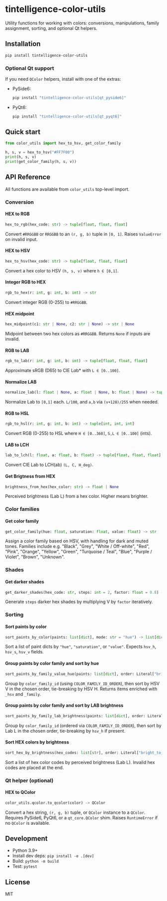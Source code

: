 # tintelligence-color-utils

Utility functions for working with colors: conversions, manipulations, family assignment, sorting, and optional Qt helpers.

## Installation

```bash
pip install tintelligence-color-utils
```

### Optional Qt support
If you need `QColor` helpers, install with one of the extras:

- PySide6:
  ```bash
  pip install "tintelligence-color-utils[qt_pyside6]"
  ```
- PyQt6:
  ```bash
  pip install "tintelligence-color-utils[qt_pyqt6]"
  ```

## Quick start

```python
from color_utils import hex_to_hsv, get_color_family

h, s, v = hex_to_hsv("#FF7F00")
print(h, s, v)
print(get_color_family(h, s, v))
```

## API Reference
All functions are available from `color_utils` top-level import.

### Conversion

#### HEX to RGB

```python
hex_to_rgb(hex_code: str) -> tuple[float, float, float]
```

Convert `#RRGGBB` or `RRGGBB` to an `(r, g, b)` tuple in `[0, 1]`. Raises `ValueError` on invalid input.

#### HEX to HSV

```python
hex_to_hsv(hex_code: str) -> tuple[float, float, float]
```

Convert a hex color to HSV `(h, s, v)` where `h ∈ [0,1]`.

#### Integer RGB to HEX

```python
rgb_to_hex(r: int, g: int, b: int) -> str
```

Convert integer RGB (0-255) to `#RRGGBB`.

#### HEX midpoint

```python
hex_midpoint(c1: str | None, c2: str | None) -> str | None
```

Midpoint between two hex colors as `#RRGGBB`. Returns `None` if inputs are invalid.

#### RGB to LAB

```python
rgb_to_lab(r: int, g: int, b: int) -> tuple[float, float, float]
```

Approximate sRGB (D65) to CIE L*a*b* with `L ∈ [0..100]`.

#### Normalize LAB

```python
normalize_lab(l: float | None, a: float | None, b: float | None) -> tuple[float | None, float | None, float | None]
```

Normalize Lab to `[0,1]` each. `L/100`, and `a,b` via `(v+128)/255` when needed.

#### RGB to HSL

```python
rgb_to_hsl(r: int, g: int, b: int) -> tuple[int, int, int]
```

Convert RGB (0-255) to HSL where `H ∈ [0..360]`, `S,L ∈ [0..100]` (ints).

#### LAB to LCH

```python
lab_to_lch(l: float, a: float, b: float) -> tuple[float, float, float]
```

Convert CIE Lab to LCH(ab) `(L, C, H_deg)`.

#### Get Brigtness from HEX
```python
brightness_from_hex(hex_color: str) -> float | None
```

Perceived brightness (Lab L) from a hex color. Higher means brighter.

### Color families

#### Get color family

```python
get_color_family(hue: float, saturation: float, value: float) -> str
```

Assign a color family based on HSV, with handling for dark and muted tones. Families include e.g. "Black", "Grey", "White / Off-white", "Red", "Pink", "Orange", "Yellow", "Green", "Turquoise / Teal", "Blue", "Purple / Violet", "Brown", "Unknown".

### Shades

#### Get darker shades

```python
get_darker_shades(hex_code: str, steps: int = 2, factor: float = 0.8) -> tuple[str, ...]
```

Generate `steps` darker hex shades by multiplying V by `factor` iteratively.

### Sorting

#### Sort paints by color

```python
sort_paints_by_color(paints: list[dict], mode: str = "hue") -> list[dict]
```

Sort a list of paint dicts by `"hue"`, `"saturation"`, or `"value"`. Expects `hsv_h`, `hsv_s`, `hsv_v` fields.

#### Group paints by color family and sort by hue

```python
sort_paints_by_family_value_hue(paints: list[dict], order: Literal["bright_to_dark", "dark_to_bright"] = "bright_to_dark") -> list[dict]
```

Group by `color_family_id` (using `COLOR_FAMILY_ID_ORDER`), then sort by HSV V in the chosen order, tie-breaking by HSV H. Returns items enriched with `_hsv` and `_family`.

#### Group paints by color family and sort by LAB brightness

```python
sort_paints_by_family_lab_brightness(paints: list[dict], order: Literal["bright_to_dark", "dark_to_bright"] = "bright_to_bright") -> list[dict]
```

Group by `color_family_id` (ordered via `COLOR_FAMILY_ID_ORDER`), then sort by Lab L in the chosen order, tie-breaking by `hsv_h` if present.

#### Sort HEX colors by brightness

```python
sort_hex_by_brightness(hex_codes: list[str], order: Literal["bright_to_dark", "dark_to_bright"] = "bright_to_dark") -> list[str]
```

Sort a list of hex color codes by perceived brightness (Lab L). Invalid hex codes are placed at the end.

### Qt helper (optional)

#### HEX to QColor

```python
color_utils.qcolor.to_qcolor(color) -> QColor
```

Convert a hex string, `(r, g, b)` tuple, or `QColor` instance to a `QColor`. Requires PySide6, PyQt6, or a `qt_core.QColor` shim. Raises `RuntimeError` if no `QColor` is available.

## Development

- Python 3.9+
- Install dev deps: `pip install -e .[dev]`
- Build: `python -m build`
- Test: `pytest`

## License

MIT
